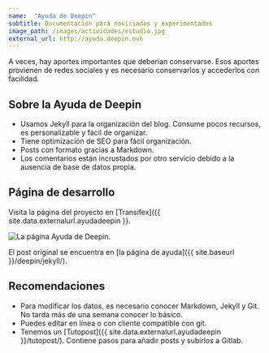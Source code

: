 ```yaml
---
name:  "Ayuda de Deepin"
subtitle: Documentación para noviciados y experimentados
image_path: /images/actividades/estudio.jpg
external_url: http://ayuda.deepin.ovh
---
```


A veces, hay aportes importantes que deberían conservarse. Esos aportes provienen de redes sociales y es necesario conservarlos y accederlos con facilidad.

## Sobre la Ayuda de Deepin

* Usamos Jekyll para la organización del blog. Consume pocos recursos, es personalizable y fácil de organizar.
* Tiene optimización de SEO para fácil organización.
* Posts con formato gracias a Markdown.
* Los comentarios están incrustados por otro servicio debido a la ausencia de base de datos propia.

## Página de desarrollo

Visita la página del proyecto en [Transifex]({{ site.data.externalurl.ayudadeepin }}.

<img src="{{ site.baseurl }}/images/posts/ayudadedeepin.png" alt="La página Ayuda de Deepin.">

El post original se encuentra en [la página de ayuda]({{ site.baseurl }}/deepin/jekyll/).

## Recomendaciones
* Para modificar los datos, es necesario conocer Markdown, Jekyll y Git. No tarda más de una semana conocer lo básico.
* Puedes editar en línea o con cliente compatible con git.
* Tenemos un [Tutopost]({{ site.data.externalurl.ayudadeepin }}/tutopost/). Contiene pasos para añadir posts y subirlos a Gitlab.
